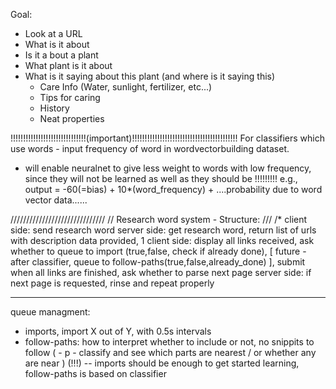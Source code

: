 Goal:

- Look at a URL
- What is it about
- Is it a bout a plant
- What plant is it about
- What is it saying about this plant (and where is it saying this)
    - Care Info (Water, sunlight, fertilizer, etc...)
    - Tips for caring
    - History
    - Neat properties
    
    
    
    
!!!!!!!!!!!!!!!!!!!!!!!!!!!!!!(important)!!!!!!!!!!!!!!!!!!!!!!!!!!!!!!!!!!!!!!!!!!
For classifiers which use words - input frequency of word in wordvectorbuilding dataset. 
- will enable neuralnet to give less weight to words with low frequency, since they will not be learned as well as they should be
!!!!!!!!!
e.g., output = -60(=bias) + 10*(word_frequency) + ....probability due to word vector data......








//////////////////////////////
// Research word system - Structure: 
///
/*
client side: send research word
server side: get research word, return list of urls with description data provided, 1
client side: display all links received, ask whether to queue to import (true,false, check if already done), [ future - after classifier, queue to follow-paths(true,false,already_done) ], submit
                when all links are finished, ask whether to parse next page 
server side: if next page is requested, rinse and repeat properly

------

queue managment:
- imports, import X out of Y, with 0.5s intervals
- follow-paths: how to interpret whether to include or not, no snippits to follow ( - p - classify and see which parts are nearest / or whether any are near ) (!!!)
                -- imports should be enough to get started learning, follow-paths is based on classifier

